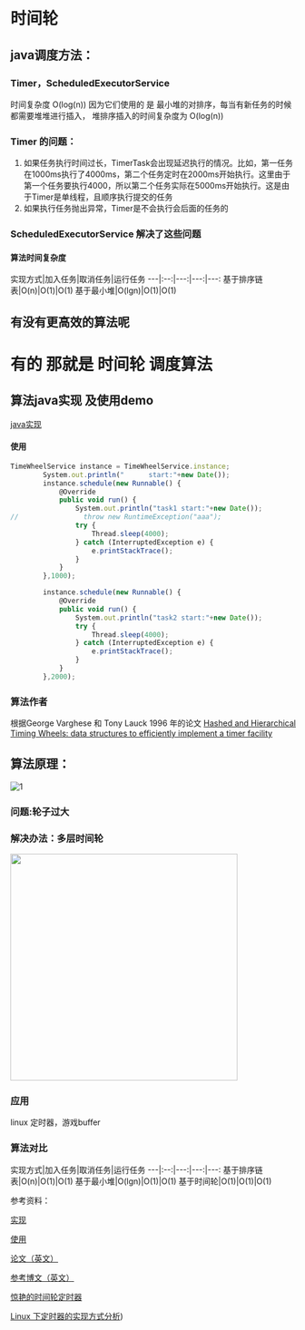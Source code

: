 

# 时间轮
## java调度方法：
### Timer，ScheduledExecutorService 
时间复杂度 O(log(n))
因为它们使用的 是  最小堆的对排序，每当有新任务的时候都需要堆堆进行插入，
堆排序插入的时间复杂度为 O(log(n))
### Timer 的问题：

1. 如果任务执行时间过长，TimerTask会出现延迟执行的情况。比如，第一任务在1000ms执行了4000ms，第二个任务定时在2000ms开始执行。这里由于第一个任务要执行4000，所以第二个任务实际在5000ms开始执行。这是由于Timer是单线程，且顺序执行提交的任务
2. 如果执行任务抛出异常，Timer是不会执行会后面的任务的

### ScheduledExecutorService 解决了这些问题
#### 算法时间复杂度
实现方式|加入任务|取消任务|运行任务
---|:--:|---:|---:|---:
基于排序链表|O(n)|O(1)|O(1)
基于最小堆|O(lgn)|O(1)|O(1)

## 有没有更高效的算法呢
# 有的 那就是 时间轮 调度算法
## 算法java实现 及使用demo
[java实现](https://github.com/wolaiye1010/zdc-java-script/blob/master/src/main/java/com/zdc/java/script/TimeWheelService.java)
#### 使用
```javascript 1.8
TimeWheelService instance = TimeWheelService.instance;
        System.out.println("      start:"+new Date());
        instance.schedule(new Runnable() {
            @Override
            public void run() {
                System.out.println("task1 start:"+new Date());
//                throw new RuntimeException("aaa");
                try {
                    Thread.sleep(4000);
                } catch (InterruptedException e) {
                    e.printStackTrace();
                }
            }
        },1000);

        instance.schedule(new Runnable() {
            @Override
            public void run() {
                System.out.println("task2 start:"+new Date());
                try {
                    Thread.sleep(4000);
                } catch (InterruptedException e) {
                    e.printStackTrace();
                }
            }
        },2000);
```
### 算法作者
根据George Varghese 和 Tony Lauck 1996 年的论文 [Hashed and Hierarchical Timing Wheels: data structures to efficiently implement a timer facility](https://github.com/wolaiye1010/zdc-java-script/blob/master/twheel.pdf)

## 算法原理：
![1](http://img.my.csdn.net/uploads/201209/29/1348926970_9123.png)

### 问题:轮子过大

### 解决办法：多层时间轮
<img src="http://pic1.58cdn.com.cn/dwater/fang/big/n_v27a8a06eebb464455a2d9d276610d29b4.jpg" width="400" />

### 应用
linux 定时器，游戏buffer

### 算法对比
实现方式|加入任务|取消任务|运行任务
---|:--:|---:|---:|---:
基于排序链表|O(n)|O(1)|O(1)
基于最小堆|O(lgn)|O(1)|O(1)
基于时间轮|O(1)|O(1)|O(1)

参考资料：

[实现](https://github.com/wolaiye1010/zdc-java-script/blob/master/src/main/java/com/zdc/java/script/TimeWheelService.java)

[使用](https://github.com/wolaiye1010/zdc-java-script/blob/master/src/test/java/com/zdc/java/script/TimeWheelTest.java)

[论文（英文）](https://github.com/wolaiye1010/zdc-java-script/blob/master/twheel.pdf)

[参考博文（英文）](http://www.embeddedlinux.org.cn/RTConforEmbSys/5107final/LiB0071.html)

[惊艳的时间轮定时器](https://www.cnblogs.com/zhongwencool/p/timing_wheel.html)

[Linux 下定时器的实现方式分析](https://www.ibm.com/developerworks/cn/linux/l-cn-timers/))

    
